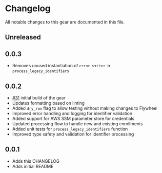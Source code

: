 # Changelog

All notable changes to this gear are documented in this file.

## Unreleased

## 0.0.3

* Removes unused instantiation of `error_writer` in `process_legacy_identifiers`

## 0.0.2

* [#31](https://github.com/naccdata/flywheel-gear-extensions/pull/131) initial build of the gear
* Updates formatting based on linting
* Added `dry_run` flag to allow testing without making changes to Flywheel
* Improved error handling and logging for identifier validation
* Added support for AWS SSM parameter store for credentials
* Updated processing flow to handle new and existing enrollments
* Added unit tests for `process_legacy_identifiers` function
* Improved type safety and validation for identifier processing

## 0.0.1

* Adds this CHANGELOG
* Adds initial README